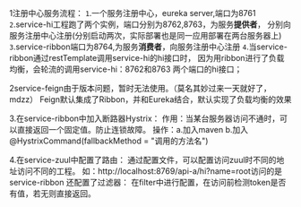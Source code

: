 1注册中心服务流程：
`1`.一个服务注册中心，eureka server,端口为8761
`2`.service-hi工程跑了两个实例，端口分别为8762,8763，为服务**提供者**，
    分别向服务注册中心注册(分别启动两次，实际部署也是同一应用部署在两台服务器上)
`3`.service-ribbon端口为8764,为服务**消费者**，向服务注册中心注册
`4`.当service-ribbon通过restTemplate调用service-hi的hi接口时，
    因为用ribbon进行了负载均衡，会轮流的调用service-hi：8762和8763 两个端口的hi接口；

2service-feign由于版本问题，暂时无法使用。（莫名其妙过来一天就好了，mdzz）
    Feign默认集成了Ribbon，并和Eureka结合，默认实现了负载均衡的效果

3.在service-ribbon中加入断路器Hystrix：
    作用：当某台服务器访问不通时，可以直接返回一个固定值。防止连锁故障。
    操作：a.加入maven
         b.加入@HystrixCommand(fallbackMethod = "调用的方法名")
         
4.在service-zuul中配置了路由：
    通过配置文件，可以配置访问zuul时不同的地址访问不同的工程。
    如：http://localhost:8769/api-a/hi?name=root访问的是service-ribbon
  还配置了过滤器：
    在filter中进行配置，在访问前检测token是否有值，若无则直接返回。